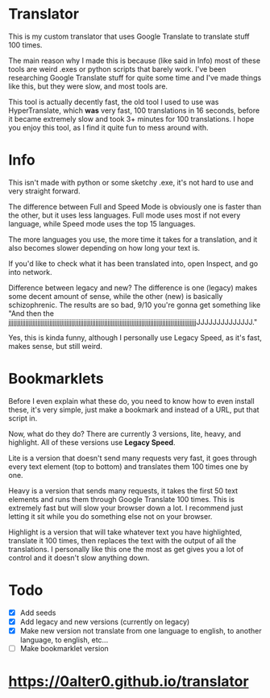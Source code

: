 # Translator
This is my custom translator that uses Google Translate to translate stuff 100 times.

The main reason why I made this is because (like said in Info) most of these tools are weird .exes or python scripts that barely work. I've been researching Google Translate stuff for quite some time and I've made things like this, but they were slow, and most tools are.

This tool is actually decently fast, the old tool I used to use was HyperTranslate, which **was** very fast, 100 translations in 16 seconds, before it became extremely slow and took 3+ minutes for 100 translations. I hope you enjoy this tool, as I find it quite fun to mess around with.

# Info
This isn't made with python or some sketchy .exe, it's not hard to use and very straight forward.

The difference between Full and Speed Mode is obviously one is faster than the other, but it uses less languages. Full mode uses most if not every language, while Speed mode uses the top 15 languages.

The more languages you use, the more time it takes for a translation, and it also becomes slower depending on how long your text is.

If you'd like to check what it has been translated into, open Inspect, and go into network.

Difference between legacy and new? The difference is one (legacy) makes some decent amount of sense, while the other (new) is basically schizophrenic. The results are so bad, 9/10 you're gonna get something like "And then the jjjjjjjjjjjjjjjjjjjjjjjjjjjjjjjjjjjjjjjjjjjjjjjjjjjjjjjjjjjjjjjjjjjjjjjjjjjjjjjjjjjjjjjjjjjjjjjjjjjjjjjjjjjjjjJJJJJJJJJJJJJJ."

Yes, this is kinda funny, although I personally use Legacy Speed, as it's fast, makes sense, but still weird.

# Bookmarklets
Before I even explain what these do, you need to know how to even install these, it's very simple, just make a bookmark and instead of a URL, put that script in.

Now, what do they do? There are currently 3 versions, lite, heavy, and highlight. All of these versions use **Legacy Speed**.

Lite is a version that doesn't send many requests very fast, it goes through every text element (top to bottom) and translates them 100 times one by one.

Heavy is a version that sends many requests, it takes the first 50 text elements and runs them through Google Translate 100 times. This is extremely fast but will slow your browser down a lot. I recommend just letting it sit while you do something else not on your browser.

Highlight is a version that will take whatever text you have highlighted, translate it 100 times, then replaces the text with the output of all the translations. I personally like this one the most as get gives you a lot of control and it doesn't slow anything down.

# Todo

- [x] Add seeds 
- [x] Add legacy and new versions (currently on legacy) 
- [x] Make new version not translate from one language to english, to another language, to english, etc... 
- [ ] Make bookmarklet version

# https://0alter0.github.io/translator
